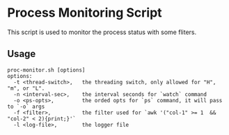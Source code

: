 Process Monitoring Script
===============================================
This script is used to monitor the process status with some fliters.

Usage
-----------------------------------------------
```
proc-monitor.sh [options]
options:
  -t <thread-switch>,   the threading switch, only allowed for "H", "m", or "L".
  -n <interval-sec>,    the interval seconds for `watch` command
  -o <ps-opts>,         the orded opts for `ps` command, it will pass to `-o` args
  -f <filter>,          the filter used for `awk '("col-1" >= 1  && "col-2" < 2){print;}'`
  -l <log-file>,        the logger file
```

